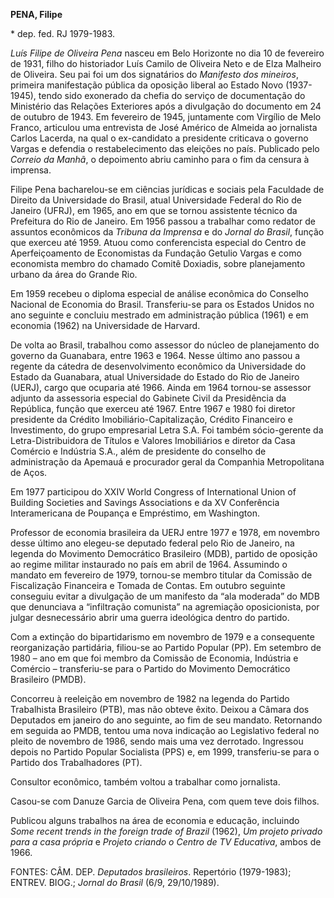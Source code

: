 **PENA, Filipe**

\* dep. fed. RJ 1979-1983.

*Luís Filipe de Oliveira Pena* nasceu em Belo Horizonte no dia 10 de
fevereiro de 1931, filho do historiador Luís Camilo de Oliveira Neto e
de Elza Malheiro de Oliveira. Seu pai foi um dos signatários do
*Manifesto dos mineiros*, primeira manifestação pública da oposição
liberal ao Estado Novo (1937-1945), tendo sido exonerado da chefia do
serviço de documentação do Ministério das Relações Exteriores após a
divulgação do documento em 24 de outubro de 1943. Em fevereiro de 1945,
juntamente com Virgílio de Melo Franco, articulou uma entrevista de José
Américo de Almeida ao jornalista Carlos Lacerda, na qual o ex-candidato
a presidente criticava o governo Vargas e defendia o restabelecimento
das eleições no país. Publicado pelo *Correio da Manhã*, o depoimento
abriu caminho para o fim da censura à imprensa.

Filipe Pena bacharelou-se em ciências jurídicas e sociais pela Faculdade
de Direito da Universidade do Brasil, atual Universidade Federal do Rio
de Janeiro (UFRJ), em 1965, ano em que se tornou assistente técnico da
Prefeitura do Rio de Janeiro. Em 1956 passou a trabalhar como redator de
assuntos econômicos da *Tribuna da Imprensa* e do *Jornal do Brasil*,
função que exerceu até 1959. Atuou como conferencista especial do Centro
de Aperfeiçoamento de Economistas da Fundação Getulio Vargas e como
economista membro do chamado Comitê Doxiadis, sobre planejamento urbano
da área do Grande Rio.

Em 1959 recebeu o diploma especial de análise econômica do Conselho
Nacional de Economia do Brasil. Transferiu-se para os Estados Unidos no
ano seguinte e concluiu mestrado em administração pública (1961) e em
economia (1962) na Universidade de Harvard.

De volta ao Brasil, trabalhou como assessor do núcleo de planejamento do
governo da Guanabara, entre 1963 e 1964. Nesse último ano passou a
regente da cátedra de desenvolvimento econômico da Universidade do
Estado da Guanabara, atual Universidade do Estado do Rio de Janeiro
(UERJ), cargo que ocuparia até 1966. Ainda em 1964 tornou-se assessor
adjunto da assessoria especial do Gabinete Civil da Presidência da
República, função que exerceu até 1967. Entre 1967 e 1980 foi diretor
presidente da Crédito Imobiliário-Capitalização, Crédito Financeiro e
Investimento, do grupo empresarial Letra S.A. Foi também sócio-gerente
da Letra-Distribuidora de Títulos e Valores Imobiliários e diretor da
Casa Comércio e Indústria S.A., além de presidente do conselho de
administração da Apemauá e procurador geral da Companhia Metropolitana
de Aços.

Em 1977 participou do XXIV World Congress of International Union of
Building Societies and Savings Associations e da XV Conferência
Interamericana de Poupança e Empréstimo, em Washington.

Professor de economia brasileira da UERJ entre 1977 e 1978, em novembro
desse último ano elegeu-se deputado federal pelo Rio de Janeiro, na
legenda do Movimento Democrático Brasileiro (MDB), partido de oposição
ao regime militar instaurado no país em abril de 1964. Assumindo o
mandato em fevereiro de 1979, tornou-se membro titular da Comissão de
Fiscalização Financeira e Tomada de Contas. Em outubro seguinte
conseguiu evitar a divulgação de um manifesto da “ala moderada” do MDB
que denunciava a “infiltração comunista” na agremiação oposicionista,
por julgar desnecessário abrir uma guerra ideológica dentro do partido.

Com a extinção do bipartidarismo em novembro de 1979 e a consequente
reorganização partidária, filiou-se ao Partido Popular (PP). Em setembro
de 1980 – ano em que foi membro da Comissão de Economia, Indústria e
Comércio – transferiu-se para o Partido do Movimento Democrático
Brasileiro (PMDB).

Concorreu à reeleição em novembro de 1982 na legenda do Partido
Trabalhista Brasileiro (PTB), mas não obteve êxito. Deixou a Câmara dos
Deputados em janeiro do ano seguinte, ao fim de seu mandato. Retornando
em seguida ao PMDB, tentou uma nova indicação ao Legislativo federal no
pleito de novembro de 1986, sendo mais uma vez derrotado. Ingressou
depois no Partido Popular Socialista (PPS) e, em 1999, transferiu-se
para o Partido dos Trabalhadores (PT).

Consultor econômico, também voltou a trabalhar como jornalista.

Casou-se com Danuze Garcia de Oliveira Pena, com quem teve dois filhos.

Publicou alguns trabalhos na área de economia e educação, incluindo
*Some recent trends in the foreign trade of Brazil* (1962), *Um projeto
privado para a casa própria* e *Projeto criando o Centro de TV
Educativa*, ambos de 1966.

FONTES: CÂM. DEP. *Deputados brasileiros*. Repertório (1979-1983);
ENTREV. BIOG.; *Jornal do Brasil* (6/9, 29/10/1989).
